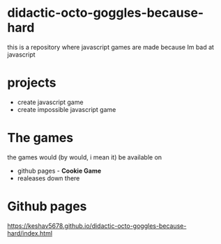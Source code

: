 # didactic-octo-goggles-because-hard
this is a repository where javascript games are made because Im bad at javascript
# projects
- create javascript game
- create impossible javascript game

# The games 
the games would (by would, i mean it) be available on
- github pages - **Cookie Game**
- realeases down there


# Github pages
https://keshav5678.github.io/didactic-octo-goggles-because-hard/index.html

